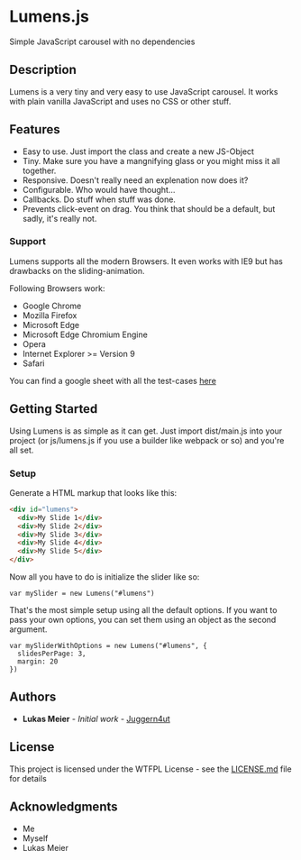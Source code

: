 # Lumens.js

Simple JavaScript carousel with no dependencies

## Description

Lumens is a very tiny and very easy to use JavaScript carousel. It works with plain vanilla JavaScript and uses no CSS or other stuff.

## Features

- Easy to use. Just import the class and create a new JS-Object
- Tiny. Make sure you have a mangnifying glass or you might miss it all together.
- Responsive. Doesn't really need an explenation now does it?
- Configurable. Who would have thought...
- Callbacks. Do stuff when stuff was done.
- Prevents click-event on drag. You think that should be a default, but sadly, it's really not.

### Support

Lumens supports all the modern Browsers. It even works with IE9 but has drawbacks on the sliding-animation.

Following Browsers work:
- Google Chrome
- Mozilla Firefox
- Microsoft Edge
- Microsoft Edge Chromium Engine
- Opera
- Internet Explorer >= Version 9
- Safari

You can find a google sheet with all the test-cases [here](https://docs.google.com/spreadsheets/d/1eUDNPch8Y_K6fcRfYqEpRuqZ_FaKXpu3oJ_yJf77-lw/edit?usp=sharing)

## Getting Started

Using Lumens is as simple as it can get. Just import dist/main.js into your project (or js/lumens.js if you use a builder like webpack or so) and you're all set.

### Setup

Generate a HTML markup that looks like this:

```HTML
<div id="lumens">
  <div>My Slide 1</div>
  <div>My Slide 2</div>
  <div>My Slide 3</div>
  <div>My Slide 4</div>
  <div>My Slide 5</div>
</div>
```

Now all you have to do is initialize the slider like so:

```JS
var mySlider = new Lumens("#lumens")
```

That's the most simple setup using all the default options. If you want to pass your own options, you can set them using an object as the second argument.

```JS
var mySliderWithOptions = new Lumens("#lumens", {
  slidesPerPage: 3,
  margin: 20
})
```

## Authors

* **Lukas Meier** - *Initial work* - [Juggern4ut](https://github.com/Juggern4ut)

## License

This project is licensed under the WTFPL License - see the [LICENSE.md](LICENSE.md) file for details

## Acknowledgments

* Me
* Myself
* Lukas Meier
